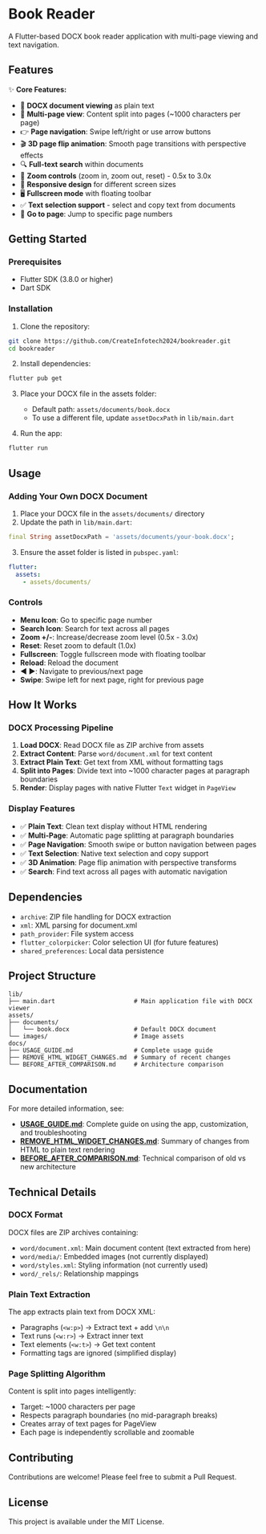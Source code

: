 # Book Reader

A Flutter-based DOCX book reader application with multi-page viewing and text navigation.

## Features

✨ **Core Features:**
- 📄 **DOCX document viewing** as plain text
- 📖 **Multi-page view**: Content split into pages (~1000 characters per page)
- 👉 **Page navigation**: Swipe left/right or use arrow buttons
- 🎬 **3D page flip animation**: Smooth page transitions with perspective effects
- 🔍 **Full-text search** within documents
- 🔎 **Zoom controls** (zoom in, zoom out, reset) - 0.5x to 3.0x
- 📱 **Responsive design** for different screen sizes
- 🖥️ **Fullscreen mode** with floating toolbar
- ✅ **Text selection support** - select and copy text from documents
- 🔢 **Go to page**: Jump to specific page numbers

## Getting Started

### Prerequisites
- Flutter SDK (3.8.0 or higher)
- Dart SDK

### Installation

1. Clone the repository:
```bash
git clone https://github.com/CreateInfotech2024/bookreader.git
cd bookreader
```

2. Install dependencies:
```bash
flutter pub get
```

3. Place your DOCX file in the assets folder:
   - Default path: `assets/documents/book.docx`
   - To use a different file, update `assetDocxPath` in `lib/main.dart`

4. Run the app:
```bash
flutter run
```

## Usage

### Adding Your Own DOCX Document
1. Place your DOCX file in the `assets/documents/` directory
2. Update the path in `lib/main.dart`:
```dart
final String assetDocxPath = 'assets/documents/your-book.docx';
```
3. Ensure the asset folder is listed in `pubspec.yaml`:
```yaml
flutter:
  assets:
    - assets/documents/
```

### Controls
- **Menu Icon**: Go to specific page number
- **Search Icon**: Search for text across all pages
- **Zoom +/-**: Increase/decrease zoom level (0.5x - 3.0x)
- **Reset**: Reset zoom to default (1.0x)
- **Fullscreen**: Toggle fullscreen mode with floating toolbar
- **Reload**: Reload the document
- **◀️ ▶️**: Navigate to previous/next page
- **Swipe**: Swipe left for next page, right for previous page

## How It Works

### DOCX Processing Pipeline
1. **Load DOCX**: Read DOCX file as ZIP archive from assets
2. **Extract Content**: Parse `word/document.xml` for text content
3. **Extract Plain Text**: Get text from XML without formatting tags
4. **Split into Pages**: Divide text into ~1000 character pages at paragraph boundaries
5. **Render**: Display pages with native Flutter `Text` widget in `PageView`

### Display Features
- ✅ **Plain Text**: Clean text display without HTML rendering
- ✅ **Multi-Page**: Automatic page splitting at paragraph boundaries
- ✅ **Page Navigation**: Smooth swipe or button navigation between pages
- ✅ **Text Selection**: Native text selection and copy support
- ✅ **3D Animation**: Page flip animation with perspective transforms
- ✅ **Search**: Find text across all pages with automatic navigation

## Dependencies

- `archive`: ZIP file handling for DOCX extraction
- `xml`: XML parsing for document.xml
- `path_provider`: File system access
- `flutter_colorpicker`: Color selection UI (for future features)
- `shared_preferences`: Local data persistence

## Project Structure

```
lib/
├── main.dart                      # Main application file with DOCX viewer
assets/
├── documents/
│   └── book.docx                  # Default DOCX document
└── images/                        # Image assets
docs/
├── USAGE_GUIDE.md                 # Complete usage guide
├── REMOVE_HTML_WIDGET_CHANGES.md  # Summary of recent changes
└── BEFORE_AFTER_COMPARISON.md     # Architecture comparison
```

## Documentation

For more detailed information, see:
- **[USAGE_GUIDE.md](USAGE_GUIDE.md)**: Complete guide on using the app, customization, and troubleshooting
- **[REMOVE_HTML_WIDGET_CHANGES.md](REMOVE_HTML_WIDGET_CHANGES.md)**: Summary of changes from HTML to plain text rendering
- **[BEFORE_AFTER_COMPARISON.md](BEFORE_AFTER_COMPARISON.md)**: Technical comparison of old vs new architecture

## Technical Details

### DOCX Format
DOCX files are ZIP archives containing:
- `word/document.xml`: Main document content (text extracted from here)
- `word/media/`: Embedded images (not currently displayed)
- `word/styles.xml`: Styling information (not currently used)
- `word/_rels/`: Relationship mappings

### Plain Text Extraction
The app extracts plain text from DOCX XML:
- Paragraphs (`<w:p>`) → Extract text + add `\n\n`
- Text runs (`<w:r>`) → Extract inner text
- Text elements (`<w:t>`) → Get text content
- Formatting tags are ignored (simplified display)

### Page Splitting Algorithm
Content is split into pages intelligently:
- Target: ~1000 characters per page
- Respects paragraph boundaries (no mid-paragraph breaks)
- Creates array of text pages for PageView
- Each page is independently scrollable and zoomable

## Contributing

Contributions are welcome! Please feel free to submit a Pull Request.

## License

This project is available under the MIT License.
